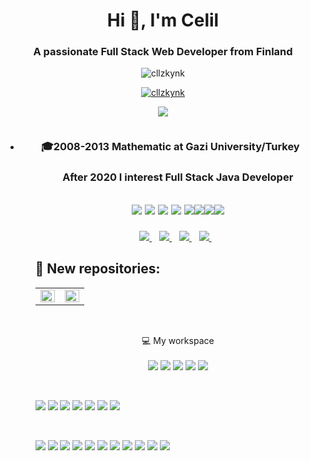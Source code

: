 <h1 align="center">Hi 👋, I'm Celil</h1>
<h3 align="center">A passionate Full Stack Web Developer from Finland</h3>

<p align="center"> <img src="https://komarev.com/ghpvc/?username=cllzkynk&label=Profile%20views&color=0e75b6&style=flat" alt="cllzkynk" /> </p>

<p align="center"> <a href="https://github.com/ryo-ma/github-profile-trophy"><img src="https://github-profile-trophy.vercel.app/?username=cllzkynk&theme=algolia" alt="cllzkynk" /></a></p>



 

<p align="center"> <img src="https://github-profile-summary-cards.vercel.app/api/cards/profile-details?username=cllzkynk&theme=vue"/> </p>
 
 



<p align="center"> <a href="https://twitter.com/" target="blank"><img src="https://img.shields.io/twitter/follow/?logo=twitter&style=for-the-badge" alt="" /></a> </p>


 
 <ul>
<li><h3 align='center'>
🎓2008-2013 Mathematic  at Gazi University/Turkey
</h3>

   <ul>
  <h3 align='center'>
 After 2020 I interest Full Stack Java Developer
</h3>
 
 <h2 align='center'>


<img src="https://img.shields.io/badge/C-00599C?style=for-the-badge&logo=c&logoColor=white" width="auto"> <img src="https://img.shields.io/badge/Java-ED8B00?style=for-the-badge&logo=java&logoColor=white" width="auto"> <img src="https://img.shields.io/badge/MySQL-005C84?style=for-the-badge&logo=mysql&logoColor=white" width="auto"> <img src="https://img.shields.io/badge/Hibernate-59666C?style=for-the-badge&logo=Hibernate&logoColor=white" width="auto"> <img src="https://img.shields.io/badge/Spring-6DB33F?style=for-the-badge&logo=spring&logoColor=white" width="auto"><img src="https://img.shields.io/badge/Spring_Boot-F2F4F9?style=for-the-badge&logo=spring-boot" width="auto"><img src="https://img.shields.io/badge/MongoDB-4EA94B?style=for-the-badge&logo=mongodb&logoColor=white" width="auto"><img src="https://img.shields.io/badge/Postman-FF6C37?style=for-the-badge&logo=Postman&logoColor=white" width="auto"></h1>
    
     

 
      
    
    
    
    
</p>

<p align='center'>
  
  <a href="https://www.linkedin.com/in/cllozkaynak/">
    <img src="https://img.shields.io/badge/linkedin-%230077B5.svg?&style=for-the-badge&logo=linkedin&logoColor=white" />
  </a>&nbsp;&nbsp;
  <a href="https://www.instagram.com/matematikcel/">
    <img src="https://img.shields.io/badge/instagram-%23E4405F.svg?&style=for-the-badge&logo=instagram&logoColor=white" />        
  </a>&nbsp;&nbsp;
 <a href="https://www.reddit.com/user/cllzkynk">
    <img src="https://img.shields.io/badge/Reddit-FF4500?style=for-the-badge&logo=reddit&logoColor=white" width="auto" />        
  </a>&nbsp;&nbsp; <a href="https://www.facebook.com/cllzkynk/">
    <img src="https://img.shields.io/badge/Facebook-1877F2?style=for-the-badge&logo=facebook&logoColor=white" width="auto" />        
  </a>&nbsp;&nbsp;
  
</p>
 
 <h2>📝 New repositories: </h2>


    
    
<p align='center'>
   
        
        
      


<p align='center'>
 <table>
    <tr>
      <td valign="top" width="50%">
         <img src="https://github-readme-stats.vercel.app/api/top-langs/?username=cllzkynk&hide_border=true&layout=compact&theme=algolia" align="left" style="width: 100%" />
      <td valign="top" width="50%">
        <img src="https://github-readme-stats.vercel.app/api?username=cllzkynk&show_icons=true&count_private=true&hide_border=true&theme=algolia" align="left" style="width: 100%" />
      </td>
  </tr>
  
  </p>
</table>
</p>
<p>&nbsp;<p>
<p align='center'>
  💻 My workspace<br/><br/><img src="https://img.shields.io/badge/acer%20Aspire%205-83B81A?style=for-the-badge&logo=acer&logoColor=white" width="auto">
  <img src="https://img.shields.io/badge/windows-%230078D6.svg?&style=for-the-badge&logo=windows&logoColor=white" />
  <img src="https://img.shields.io/badge/intel-core%20i7%2011th-%230071C5.svg?&style=for-the-badge&logo=intel&logoColor=white" />
  <img src="https://img.shields.io/badge/RAM-16GB-%230071C5.svg?&style=for-the-badge&logoColor=white" />
  <img src="https://img.shields.io/badge/nvidia-mx%20350-%2376B900.svg?&style=for-the-badge&logo=nvidia&logoColor=white" />
</p> 


<p>&nbsp;<p>

[<img src="https://img.shields.io/badge/Eclipse-2C2255?style=for-the-badge&logo=eclipse&logoColor=white ?raw=true" width="auto">](https://www.eclipse.org/) [<img src="https://img.shields.io/badge/IntelliJIDEA-000000.svg?style=for-the-badge&logo=intellij-idea&logoColor=white" width="auto">](https://www.jetbrains.com/idea/) [<img src="https://img.shields.io/badge/Visual_Studio_Code-0078D4?style=for-the-badge&logo=visual%20studio%20code&logoColor=white" width="auto">](https://code.visualstudio.com/) [<img src="https://img.shields.io/badge/Visual_Studio-5C2D91?style=for-the-badge&logo=visual%20studio&logoColor=white" width="auto">](https://visualstudio.microsoft.com) [<img src="https://img.shields.io/badge/Notepad++-90E59A.svg?style=for-the-badge&logo=notepad%2B%2B&logoColor=black" width="auto">](https://en.wikipedia.org/wiki/Windows_Notepad)
 [<img src="https://img.shields.io/badge/LaTeX-47A141?style=for-the-badge&logo=LaTeX&logoColor=white" width="auto">](https://en.wikipedia.org/wiki/LaTeX) [<img src="https://img.shields.io/badge/replit-667881?style=for-the-badge&logo=replit&logoColor=white" width="auto">](https://en.wikipedia.org/wiki/Replit)
 
 
 

<p>&nbsp;<p><img src="https://img.shields.io/badge/Microsoft_Excel-217346?style=for-the-badge&logo=microsoft-excel&logoColor=white" width="auto"> <img src="https://img.shields.io/badge/Microsoft_PowerPoint-B7472A?style=for-the-badge&logo=microsoft-powerpoint&logoColor=white" width="auto"> <img src="https://img.shields.io/badge/Microsoft_Office-D83B01?style=for-the-badge&logo=microsoft-office&logoColor=white" width="auto"> <img src="https://img.shields.io/badge/Microsoft_SharePoint-0078D4?style=for-the-badge&logo=microsoft-sharepoint&logoColor=white" width="auto"> <img src="https://img.shields.io/badge/Microsoft_Word-2B579A?style=for-the-badge&logo=microsoft-word&logoColor=white" width="auto"> <img src="https://img.shields.io/badge/LibreOffice-18A303?style=for-the-badge&logo=LibreOffice&logoColor=white" width="auto"> <img src="https://img.shields.io/badge/Apache_OpenOffice-0E85CD?style=for-the-badge&logo=ApacheOpenOffice&logoColor=white" width="auto"> <img src="https://img.shields.io/badge/Trello-0052CC?style=for-the-badge&logo=trello&logoColor=white" width="auto"> <img src="https://img.shields.io/badge/Slack-4A154B?style=for-the-badge&logo=slack&logoColor=white" width="auto"> <img src="https://img.shields.io/badge/Microsoft_Teams-6264A7?style=for-the-badge&logo=microsoft-teams&logoColor=white" width="auto"> <img src="https://img.shields.io/badge/windows%20terminal-4D4D4D?style=for-the-badge&logo=windows%20terminal&logoColor=white" width="auto">

 
 
